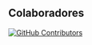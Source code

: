 ## Colaboradores

<!-- Generado automáticamente por contrib.rocks -->
[![GitHub Contributors](https://contrib.rocks/image?repo=SamirSierra/taller2movil)](https://github.com/SamirSierra/taller2movil/graphs/contributors)
